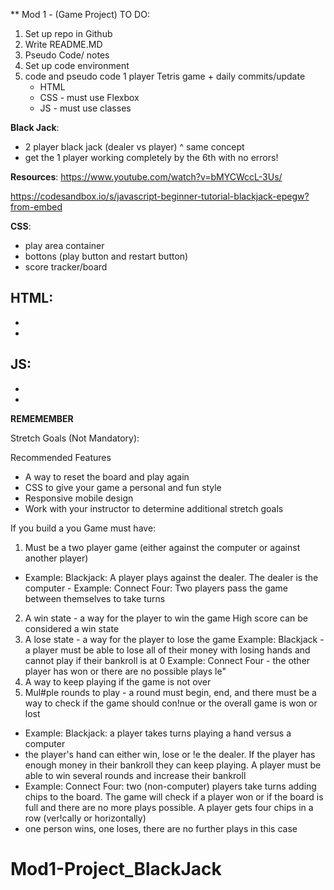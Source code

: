 ** Mod 1 - (Game Project) TO DO:

1. Set up repo in Github 
2. Write README.MD 
3. Pseudo Code/ notes
4. Set up code environment
5. code and pseudo code 1 player Tetris game + daily commits/update
    - HTML
    - CSS - must use Flexbox
    - JS - must use classes 
 

**Black Jack**:
 - 2 player black jack (dealer vs player) ^ same concept
 - get the 1 player working completely by the 6th with no errors!

**Resources**: 
https://www.youtube.com/watch?v=bMYCWccL-3Us/

https://codesandbox.io/s/javascript-beginner-tutorial-blackjack-epegw?from-embed


**CSS**: 
 - play area container
 - bottons (play button and restart button)
 - score tracker/board

**HTML**: 
 - 
 - 
 - 

**JS**:
 - 
 - 
 - 




**REMEMEMBER**

 Stretch Goals (Not Mandatory):

Recommended Features
- A way to reset the board and play again
- CSS to give your game a personal and fun style
- Responsive mobile design
- Work with your instructor to determine additional stretch goals

 If you build a you Game must have:
1. Must be a two player game (either against the computer or against another player)
- Example: Blackjack: A player plays against the dealer. The dealer is the computer - Example: Connect Four: Two players pass the game between themselves to take turns
2. A win state - a way for the player to win the game High score can be considered a win state
3. A lose state - a way for the player to lose the game
Example: Blackjack - a player must be able to lose all of their money with losing hands and cannot play if their bankroll is at 0
Example: Connect Four - the other player has won or there are no possible plays le"
4. A way to keep playing if the game is not over
5. Mul#ple rounds to play - a round must begin, end, and there must be a way to check if the game should con!nue or the overall game is won or lost 
- Example: Blackjack: a player takes turns playing a hand versus a computer 
- the player's hand can either win, lose or !e the dealer. If the player has enough money in their bankroll they can keep playing. A player must be able to win several rounds and increase their bankroll 
- Example: Connect Four: two (non-computer) players take turns adding chips to the board. The game will check if a player won or if the board is full and there are no more plays possible. A player gets four chips in a row (ver!cally or horizontally)
- one person wins, one loses, there are no further plays in this case
# Mod1-Project_BlackJack
